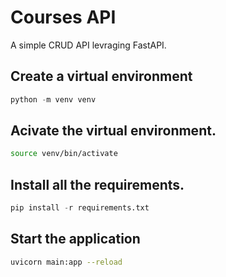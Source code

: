 # Courses API

A simple CRUD API levraging FastAPI.

## Create a virtual environment

```python
python -m venv venv
```

## Acivate the virtual environment.

```bash
source venv/bin/activate
```

## Install all the requirements.

```python
pip install -r requirements.txt
```

## Start the application

```bash
uvicorn main:app --reload
```
